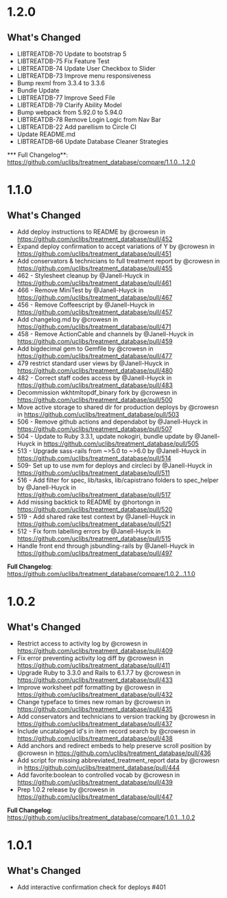 # 1.2.0

## What's Changed
* LIBTREATDB-70 Update to bootstrap 5
* LIBTREATDB-75 Fix Feature Test
* LIBTREATDB-74 Update User Checkbox to Slider
* LIBTREATDB-73 Improve menu responsiveness
* Bump rexml from 3.3.4 to 3.3.6
* Bundle Update
* LIBTREATDB-77 Improve Seed File
* LIBTREATDB-79 Clarify Ability Model
* Bump webpack from 5.92.0 to 5.94.0
* LIBTREATDB-78 Remove Login Logic from Nav Bar
* LIBTREATDB-22 Add parellism to Circle CI
* Update README.md
* LIBTREATDB-66 Update Database Cleaner Strategies

*** Full Changelog**: https://github.com/uclibs/treatment_database/compare/1.1.0...1.2.0

# 1.1.0

## What's Changed
* Add deploy instructions to README by @crowesn in https://github.com/uclibs/treatment_database/pull/452
* Expand deploy confirmation to accept variations of Y by @crowesn in https://github.com/uclibs/treatment_database/pull/451
* Add conservators & technicians to full treatment report by @crowesn in https://github.com/uclibs/treatment_database/pull/455
* 462 - Stylesheet cleanup by @Janell-Huyck in https://github.com/uclibs/treatment_database/pull/461
* 466 - Remove MiniTest by @Janell-Huyck in https://github.com/uclibs/treatment_database/pull/467
* 456 - Remove Coffeescript by @Janell-Huyck in https://github.com/uclibs/treatment_database/pull/457
* Add changelog.md by @crowesn in https://github.com/uclibs/treatment_database/pull/471
* 458 - Remove ActionCable and channels by @Janell-Huyck in https://github.com/uclibs/treatment_database/pull/459
* Add bigdecimal gem to Gemfile by @crowesn in https://github.com/uclibs/treatment_database/pull/477
* 479 restrict standard user views by @Janell-Huyck in https://github.com/uclibs/treatment_database/pull/480
* 482 - Correct staff codes access by @Janell-Huyck in https://github.com/uclibs/treatment_database/pull/483
* Decommission wkhtmltopdf_binary fork by @crowesn in https://github.com/uclibs/treatment_database/pull/500
* Move active storage to shared dir for production deploys by @crowesn in https://github.com/uclibs/treatment_database/pull/503
* 506 - Remove github actions and dependabot by @Janell-Huyck in https://github.com/uclibs/treatment_database/pull/507
* 504 - Update to Ruby 3.3.1, update nokogiri, bundle update by @Janell-Huyck in https://github.com/uclibs/treatment_database/pull/505
* 513 - Upgrade sass-rails from ~>5.0 to ~>6.0 by @Janell-Huyck in https://github.com/uclibs/treatment_database/pull/514
* 509- Set up to use nvm for deploys and circleci by @Janell-Huyck in https://github.com/uclibs/treatment_database/pull/511
* 516 - Add filter for spec, lib/tasks, lib/capistrano folders to spec_helper by @Janell-Huyck in https://github.com/uclibs/treatment_database/pull/517
* Add missing backtick to README by @hortongn in https://github.com/uclibs/treatment_database/pull/520
* 519 - Add shared rake test context by @Janell-Huyck in https://github.com/uclibs/treatment_database/pull/521
* 512 - Fix form labelling errors by @Janell-Huyck in https://github.com/uclibs/treatment_database/pull/515
* Handle front end through jsbundling-rails by @Janell-Huyck in https://github.com/uclibs/treatment_database/pull/497

**Full Changelog**: https://github.com/uclibs/treatment_database/compare/1.0.2...1.1.0


# 1.0.2

## What's Changed
* Restrict access to activity log by @crowesn in https://github.com/uclibs/treatment_database/pull/409
* Fix error preventing activity log diff by @crowesn in https://github.com/uclibs/treatment_database/pull/411
* Upgrade Ruby to 3.3.0 and Rails to 6.1.7.7 by @crowesn in https://github.com/uclibs/treatment_database/pull/433
* Improve worksheet pdf formatting by @crowesn in https://github.com/uclibs/treatment_database/pull/432
* Change typeface to times new roman by @crowesn in https://github.com/uclibs/treatment_database/pull/435
* Add conservators and technicians to version tracking by @crowesn in https://github.com/uclibs/treatment_database/pull/437
* Include uncataloged id's in item record search by @crowesn in https://github.com/uclibs/treatment_database/pull/438
* Add anchors and redirect embeds to help preserve scroll position by @crowesn in https://github.com/uclibs/treatment_database/pull/436
* Add script for missing abbreviated_treatment_report data by @crowesn in https://github.com/uclibs/treatment_database/pull/444
* Add favorite:boolean to controlled vocab by @crowesn in https://github.com/uclibs/treatment_database/pull/439
* Prep 1.0.2 release by @crowesn in https://github.com/uclibs/treatment_database/pull/447


**Full Changelog**: https://github.com/uclibs/treatment_database/compare/1.0.1...1.0.2

# 1.0.1

## What's Changed
* Add interactive confirmation check for deploys #401 
